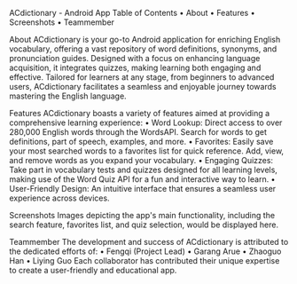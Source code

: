 ACdictionary - Android App
Table of Contents
•	About
•	Features
•	Screenshots
•	Teammember

About
ACdictionary is your go-to Android application for enriching English vocabulary, offering a vast repository of word definitions, synonyms, and pronunciation guides. Designed 
with a focus on enhancing language acquisition, it integrates quizzes, making learning both engaging and effective. Tailored for learners at any stage, from beginners to 
advanced users, ACdictionary facilitates a seamless and enjoyable journey towards mastering the English language.

Features
ACdictionary boasts a variety of features aimed at providing a comprehensive learning experience:
•	Word Lookup: Direct access to over 280,000 English words through the WordsAPI. Search for words to get definitions, part of speech, examples, and more.
•	Favorites: Easily save your most searched words to a favorites list for quick reference. Add, view, and remove words as you expand your vocabulary.
•	Engaging Quizzes: Take part in vocabulary tests and quizzes designed for all learning levels, making use of the Word Quiz API for a fun and interactive way to learn.
•	User-Friendly Design: An intuitive interface that ensures a seamless user experience across devices.

Screenshots
Images depicting the app's main functionality, including the search feature, favorites list, and quiz selection,  would be displayed here.

Teammember
The development and success of ACdictionary is attributed to the dedicated efforts of:
•	Fengqi (Project Lead)
•	Garang Arue
•	Zhaoguo Han
•	Liying Guo
Each collaborator has contributed their unique expertise to create a user-friendly and educational app.
